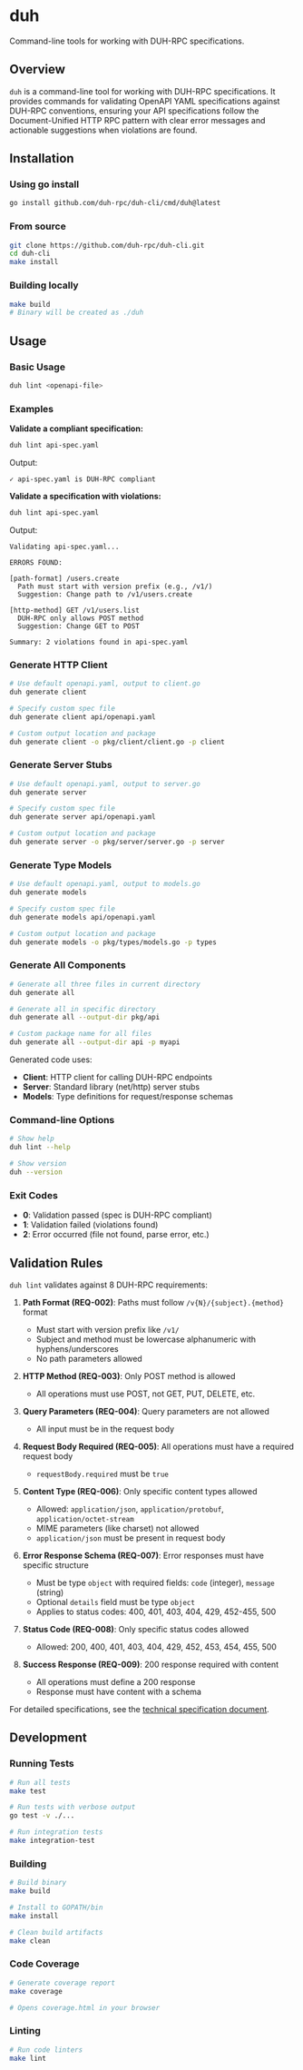 # duh

Command-line tools for working with DUH-RPC specifications.

## Overview

`duh` is a command-line tool for working with DUH-RPC specifications. It provides commands for validating OpenAPI YAML specifications against DUH-RPC conventions, ensuring your API specifications follow the Document-Unified HTTP RPC pattern with clear error messages and actionable suggestions when violations are found.

## Installation

### Using go install

```bash
go install github.com/duh-rpc/duh-cli/cmd/duh@latest
```

### From source

```bash
git clone https://github.com/duh-rpc/duh-cli.git
cd duh-cli
make install
```

### Building locally

```bash
make build
# Binary will be created as ./duh
```

## Usage

### Basic Usage

```bash
duh lint <openapi-file>
```

### Examples

**Validate a compliant specification:**
```bash
duh lint api-spec.yaml
```
Output:
```
✓ api-spec.yaml is DUH-RPC compliant
```

**Validate a specification with violations:**
```bash
duh lint api-spec.yaml
```
Output:
```
Validating api-spec.yaml...

ERRORS FOUND:

[path-format] /users.create
  Path must start with version prefix (e.g., /v1/)
  Suggestion: Change path to /v1/users.create

[http-method] GET /v1/users.list
  DUH-RPC only allows POST method
  Suggestion: Change GET to POST

Summary: 2 violations found in api-spec.yaml
```

### Generate HTTP Client

```bash
# Use default openapi.yaml, output to client.go
duh generate client

# Specify custom spec file
duh generate client api/openapi.yaml

# Custom output location and package
duh generate client -o pkg/client/client.go -p client
```

### Generate Server Stubs

```bash
# Use default openapi.yaml, output to server.go
duh generate server

# Specify custom spec file
duh generate server api/openapi.yaml

# Custom output location and package
duh generate server -o pkg/server/server.go -p server
```

### Generate Type Models

```bash
# Use default openapi.yaml, output to models.go
duh generate models

# Specify custom spec file
duh generate models api/openapi.yaml

# Custom output location and package
duh generate models -o pkg/types/models.go -p types
```

### Generate All Components

```bash
# Generate all three files in current directory
duh generate all

# Generate all in specific directory
duh generate all --output-dir pkg/api

# Custom package name for all files
duh generate all --output-dir api -p myapi
```

Generated code uses:
- **Client**: HTTP client for calling DUH-RPC endpoints
- **Server**: Standard library (net/http) server stubs
- **Models**: Type definitions for request/response schemas

### Command-line Options

```bash
# Show help
duh lint --help

# Show version
duh --version
```

### Exit Codes

- **0**: Validation passed (spec is DUH-RPC compliant)
- **1**: Validation failed (violations found)
- **2**: Error occurred (file not found, parse error, etc.)

## Validation Rules

`duh lint` validates against 8 DUH-RPC requirements:

1. **Path Format (REQ-002)**: Paths must follow `/v{N}/{subject}.{method}` format
   - Must start with version prefix like `/v1/`
   - Subject and method must be lowercase alphanumeric with hyphens/underscores
   - No path parameters allowed

2. **HTTP Method (REQ-003)**: Only POST method is allowed
   - All operations must use POST, not GET, PUT, DELETE, etc.

3. **Query Parameters (REQ-004)**: Query parameters are not allowed
   - All input must be in the request body

4. **Request Body Required (REQ-005)**: All operations must have a required request body
   - `requestBody.required` must be `true`

5. **Content Type (REQ-006)**: Only specific content types allowed
   - Allowed: `application/json`, `application/protobuf`, `application/octet-stream`
   - MIME parameters (like charset) not allowed
   - `application/json` must be present in request body

6. **Error Response Schema (REQ-007)**: Error responses must have specific structure
   - Must be type `object` with required fields: `code` (integer), `message` (string)
   - Optional `details` field must be type `object`
   - Applies to status codes: 400, 401, 403, 404, 429, 452-455, 500

7. **Status Code (REQ-008)**: Only specific status codes allowed
   - Allowed: 200, 400, 401, 403, 404, 429, 452, 453, 454, 455, 500

8. **Success Response (REQ-009)**: 200 response required with content
   - All operations must define a 200 response
   - Response must have content with a schema

For detailed specifications, see the [technical specification document](docs/TECHNICAL_SPEC.md).

## Development

### Running Tests

```bash
# Run all tests
make test

# Run tests with verbose output
go test -v ./...

# Run integration tests
make integration-test
```

### Building

```bash
# Build binary
make build

# Install to GOPATH/bin
make install

# Clean build artifacts
make clean
```

### Code Coverage

```bash
# Generate coverage report
make coverage

# Opens coverage.html in your browser
```

### Linting

```bash
# Run code linters
make lint
```